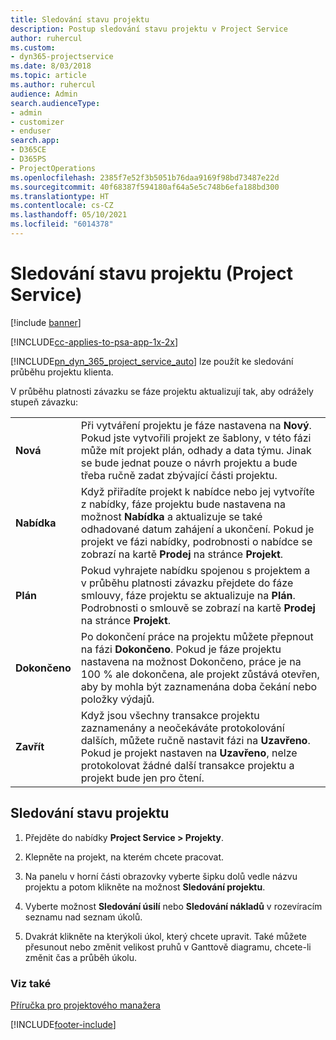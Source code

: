 ```yaml
---
title: Sledování stavu projektu
description: Postup sledování stavu projektu v Project Service
author: ruhercul
ms.custom:
- dyn365-projectservice
ms.date: 8/03/2018
ms.topic: article
ms.author: ruhercul
audience: Admin
search.audienceType:
- admin
- customizer
- enduser
search.app:
- D365CE
- D365PS
- ProjectOperations
ms.openlocfilehash: 2385f7e52f3b5051b76daa9169f98bd73487e22d
ms.sourcegitcommit: 40f68387f594180af64a5e5c748b6efa188bd300
ms.translationtype: HT
ms.contentlocale: cs-CZ
ms.lasthandoff: 05/10/2021
ms.locfileid: "6014378"
---
```

# <a name="track-a-projects-status-project-service"></a>Sledování stavu projektu (Project Service)

[!include [banner](../includes/psa-now-project-operations.md)]

[!INCLUDE[cc-applies-to-psa-app-1x-2x](../includes/cc-applies-to-psa-app-1x-2x.md)]

[!INCLUDE[pn_dyn_365_project_service_auto](../includes/pn-dyn-365-project-service-auto.md)] lze použít ke sledování průběhu projektu klienta.  

V průběhu platnosti závazku se fáze projektu aktualizují tak, aby odrážely stupeň závazku:  


|              |                                                                                                                                                                                                                                                                                                  |
|--------------|--------------------------------------------------------------------------------------------------------------------------------------------------------------------------------------------------------------------------------------------------------------------------------------------------|
|   **Nová**    | Při vytváření projektu je fáze nastavena na **Nový**. Pokud jste vytvořili projekt ze šablony, v této fázi může mít projekt plán, odhady a data týmu. Jinak se bude jednat pouze o návrh projektu a bude třeba ručně zadat zbývající části projektu. |
|  **Nabídka**   |      Když přiřadíte projekt k nabídce nebo jej vytvoříte z nabídky, fáze projektu bude nastavena na možnost **Nabídka** a aktualizuje se také odhadované datum zahájení a ukončení. Pokud je projekt ve fázi nabídky, podrobnosti o nabídce se zobrazí na kartě **Prodej** na stránce **Projekt**.      |
|   **Plán**   |                                     Pokud vyhrajete nabídku spojenou s projektem a v průběhu platnosti závazku přejdete do fáze smlouvy, fáze projektu se aktualizuje na **Plán**. Podrobnosti o smlouvě se zobrazí na kartě **Prodej** na stránce **Projekt**.                                      |
| **Dokončeno** |                    Po dokončení práce na projektu můžete přepnout na fázi **Dokončeno**. Pokud je fáze projektu nastavena na možnost Dokončeno, práce je na 100 % ale dokončena, ale projekt zůstává otevřen, aby by mohla být zaznamenána doba čekání nebo položky výdajů.                     |
|  **Zavřít**   |           Když jsou všechny transakce projektu zaznamenány a neočekáváte protokolování dalších, můžete ručně nastavit fázi na **Uzavřeno**. Pokud je projekt nastaven na **Uzavřeno**, nelze protokolovat žádné další transakce projektu a projekt bude jen pro čtení.           |

## <a name="to-track-a-projects-status"></a>Sledování stavu projektu  

1.  Přejděte do nabídky **Project Service > Projekty**.  

2.  Klepněte na projekt, na kterém chcete pracovat.  

3.  Na panelu v horní části obrazovky vyberte šipku dolů vedle názvu projektu a potom klikněte na možnost **Sledování projektu**.  

4.  Vyberte možnost **Sledování úsilí** nebo **Sledování nákladů** v rozevíracím seznamu nad seznam úkolů.  

5.  Dvakrát klikněte na kterýkoli úkol, který chcete upravit. Také můžete přesunout nebo změnit velikost pruhů v Ganttově diagramu, chcete-li změnit čas a průběh úkolu.  

### <a name="see-also"></a>Viz také  
 [Příručka pro projektového manažera](../psa/project-manager-guide.md)


[!INCLUDE[footer-include](../includes/footer-banner.md)]